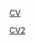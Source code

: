 [CV](https://NikolayMochalov.github.io/rsschool-cv/cv)


[CV2](https://NikolayMochalov.github.io/rsschool-cv/)
